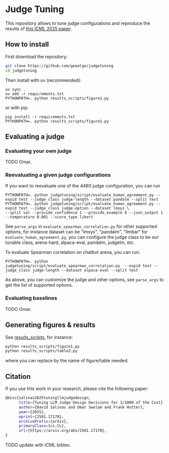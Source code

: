 # Judge Tuning

This repository allows to tune judge configurations and reproduce the results of [this ICML 2025 paper](https://arxiv.org/abs/2501.17178).

## How to install

First download the repository:
```bash
git clone https://github.com/geoalgo/judgetuning
cd judgetuning
```

Then install with uv (recommended):
```
uv sync .
uv add -r requirements.txt
PYTHONPATH=. python results_scripts/figure1.py 
```

or with pip:
```
pip install -r requirements.txt
PYTHONPATH=. python results_scripts/figure1.py 
```

## Evaluating a judge


### Evaluating your own judge

TODO Omar.

### Reevaluating a given judge configurations

If you want to reevaluate one of the 4480 judge configuration, you can run

```
PYTHONPATH=. python judgetuning/script/evaluate_human_agreement.py --expid test --judge_class judge-length --dataset pandalm --split test
PYTHONPATH=. python judgetuning/script/evaluate_human_agreement.py --expid test --judge_class judge-option --dataset lmsys \
--split val --provide_confidence 1 --provide_example 0 --json_output 1 --temperature 0.001 --score_type likert 
```

See `parse_args` in `evaluate_spearman_correlation.py` for 
other supported options, for instance dataset can be "lmsys", "pandalm", "llmbar" for `evaluate_human_agreement.py`, 
you can configure the judge class to be our tunable class, arena-hard, alpaca-eval, pandalm, judgelm, etc.

To evaluate Spearman correlation on chatbot arena, you can run:

```
PYTHONPATH=. python judgetuning/script/evaluate_spearman_correlation.py  --expid test --judge_class judge-length --dataset alpaca-eval --split test 
```
As above, you can customize the judge and other options, see `parse_args` to get the list of supported options.


### Evaluating baselines

TODO Omar.

## Generating figures & results

See [results_scripts](results_scripts/), for instance:
```bash
python results_scripts/figure1.py
python results_scripts/table2.py
```

where you can replace by the name of figure/table needed.


## Citation

If you use this work in your research, please cite the following paper:

```bash
@misc{salinas2025tuningllmjudgedesign,
      title={Tuning LLM Judge Design Decisions for 1/1000 of the Cost}, 
      author={David Salinas and Omar Swelam and Frank Hutter},
      year={2025},
      eprint={2501.17178},
      archivePrefix={arXiv},
      primaryClass={cs.CL},
      url={https://arxiv.org/abs/2501.17178}, 
}
```

TODO update with ICML bibtex.